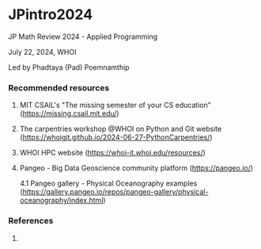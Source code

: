 # JPintro2024

JP Math Review 2024 - Applied Programming

July 22, 2024, WHOI

Led by Phadtaya (Pad) Poemnamthip

### Recommended resources

1. MIT CSAIL's "The missing semester of your CS education" (https://missing.csail.mit.edu/)

2. The carpentries workshop @WHOI on Python and Git website (https://whoigit.github.io/2024-06-27-PythonCarpentries/)

3. WHOI HPC website (https://whoi-it.whoi.edu/resources/)

4. Pangeo - Big Data Geoscience community platform (https://pangeo.io/)

   4.1 Pangeo gallery - Physical Oceanography examples (https://gallery.pangeo.io/repos/pangeo-gallery/physical-oceanography/index.html) 

### References

1. 

